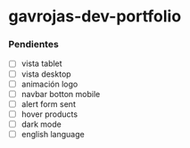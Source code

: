 # gavrojas-dev-portfolio
### Pendientes
- [ ] vista tablet 
- [ ] vista desktop
- [ ] animación logo
- [ ] navbar botton mobile
- [ ] alert form sent
- [ ] hover products
- [ ] dark mode
- [ ] english language 